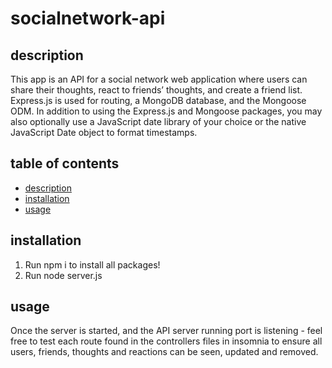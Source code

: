 # socialnetwork-api

## description

 This app is an API for a social network web application where users can share their thoughts, react to friends’ thoughts, and create a friend list. Express.js is used for routing, a MongoDB database, and the Mongoose ODM. In addition to using the Express.js and Mongoose packages, you may also optionally use a JavaScript date library of your choice or the native JavaScript Date object to format timestamps.

 ## table of contents
 
 * [description](#description)
 * [installation](#installation)
 * [usage](#usage)


 ## installation

 1. Run npm i to install all packages!
 2. Run node server.js
 
 ## usage

 Once the server is started, and the API server running port is listening - feel free to test each route found in the controllers files in insomnia to ensure all users, friends, thoughts and reactions can be seen, updated and removed.



